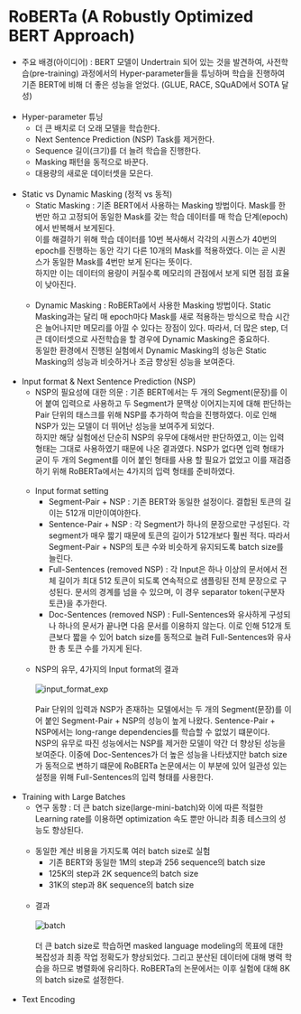 # RoBERTa (A Robustly Optimized BERT Approach)

- 주요 배경(아이디어) : BERT 모델이 Undertrain 되어 있는 것을 발견하여, 사전학습(pre-training) 과정에서의 Hyper-parameter들을 튜닝하며 학습을 진행하여 기존 BERT에 비해 더 좋은 성능을 얻었다. (GLUE, RACE, SQuAD에서 SOTA 달성)
<br><br>
- Hyper-parameter 튜닝
  - 더 큰 배치로 더 오래 모델을 학습한다.
  - Next Sentence Prediction (NSP) Task를 제거한다.
  - Sequence 길이(크기)를 더 늘려 학습을 진행한다.
  - Masking 패턴을 동적으로 바꾼다.
  - 대용량의 새로운 데이터셋을 모은다.
<br><br>
- Static vs Dynamic Masking (정적 vs 동적)
  - Static Masking : 기존 BERT에서 사용하는 Masking 방법이다. Mask를 한번만 하고 고정되어 동일한 Mask를 갖는 학습 데이터를 매 학습 단계(epoch)에서 반복해서 보게된다. <br>
  이를 해결하기 위해 학습 데이터를 10번 복사해서 각각의 시퀀스가 40번의 epoch를 진행하는 동안 각기 다른 10개의 Mask를 적용하였다. 이는 곧 시퀀스가 동일한 Mask를 4번만 보게 된다는 뜻이다. <br>
  하지만 이는 데이터의 용량이 커질수록 메모리의 관점에서 보게 되면 점점 효율이 낮아진다. 
  <br><br>
  - Dynamic Masking : RoBERTa에서 사용한 Masking 방법이다. Static Masking과는 달리 매 epoch마다 Mask를 새로 적용하는 방식으로 학습 시간은 늘어나지만 메모리를 아낄 수 있다는 장점이 있다.
  따라서, 더 많은 step, 더 큰 데이터셋으로 사전학습을 할 경우에 Dynamic Masking은 중요하다. <br>
  동일한 환경에서 진행된 실험에서 Dynamic Masking의 성능은 Static Masking의 성능과 비슷하거나 조금 향상된 성능을 보여준다.
<br><br>
- Input format & Next Sentence Prediction (NSP)
  - NSP의 필요성에 대한 의문 : 기존 BERT에서는 두 개의 Segment(문장)를 이어 붙여 입력으로 사용하고 두 Segment가 문맥상 이어지는지에 대해 판단하는 Pair 단위의 태스크를 위해 NSP를 추가하여 학습을 진행하였다. 이로 인해 NSP가 있는 모델이 더 뛰어난 성능을 보여주게 되었다.<br>
  하지만 해당 실험에선 단순히 NSP의 유무에 대해서만 판단하였고, 이는 입력 형태는 그대로 사용하였기 때문에 나온 결과였다. NSP가 없다면 입력 형태가 굳이 두 개의 Segment를 이어 붙인 형태를 사용 할 필요가 없었고 이를 재검증하기 위해 RoBERTa에서는 4가지의 입력 형태를 준비하였다.
  <br><br>
  - Input format setting
    - Segment-Pair + NSP : 기존 BERT와 동일한 설정이다. 결합된 토큰의 길이는 512개 미만이여야한다.
    - Sentence-Pair + NSP : 각 Segment가 하나의 문장으로만 구성된다. 각 segment가 매우 짧기 때문에 토큰의 길이가 512개보다 훨씬 적다. 따라서 Segment-Pair + NSP의 토큰 수와 비슷하게 유지되도록 batch size를 늘린다.
    - Full-Sentences (removed NSP) : 각 Input은 하나 이상의 문서에서 전체 길이가 최대 512 토큰이 되도록 연속적으로 샘플링된 전체 문장으로 구성된다. 문서의 경계를 넘을 수 있으며, 이 경우 separator token(구분자 토큰)을 추가한다. 
    - Doc-Sentences (removed NSP) : Full-Sentences와 유사하게 구성되나 하나의 문서가 끝나면 다음 문서를 이용하지 않는다. 이로 인해 512개 토큰보다 짧을 수 있어 batch size를 동적으로 늘려 Full-Sentences와 유사한 총 토큰 수를 가지게 된다.
  <br><br>
  - NSP의 유무, 4가지의 Input format의 결과<br><br>
  ![input_format_exp](https://user-images.githubusercontent.com/86700191/177953169-5456cf55-1b21-45f9-b8d1-a0289b0a2ccb.PNG) <br><br>
  Pair 단위의 입력과 NSP가 존재하는 모델에서는 두 개의 Segment(문장)를 이어 붙인 Segment-Pair + NSP의 성능이 높게 나왔다. Sentence-Pair + NSP에서는 long-range dependencies를 학습할 수 없었기 떄문이다. <br>
  NSP의 유무로 따진 성능에서는 NSP를 제거한 모델이 약간 더 향상된 성능을 보여준다. 이중에 Doc-Sentences가 더 높은 성능을 나타냈지만 batch size가 동적으로 변하기 떄문에 RoBERTa 논문에서는 이 부분에 있어 일관성 있는 설정을 위해 Full-Sentences의 입력 형태를 사용한다.
<br><br>
- Training with Large Batches
  - 연구 동향 : 더 큰 batch size(large-mini-batch)와 이에 따른 적절한 Learning rate를 이용하면 optimization 속도 뿐만 아니라 최종 테스크의 성능도 향상된다.
  <br><br>
  - 동일한 계산 비용을 가지도록 여러 batch size로 실험
    - 기존 BERT와 동일한 1M의 step과 256 sequence의 batch size
    - 125K의 step과 2K sequence의 batch size
    - 31K의 step과 8K sequence의 batch size
  <br><br>
  - 결과 <br><br>
  ![batch](https://user-images.githubusercontent.com/86700191/178133936-61e5bc37-6951-44b9-a52e-541261e3876d.PNG) <br><br>
  더 큰 batch size로 학습하면 masked language modeling의 목표에 대한 복잡성과 최종 작업 정확도가 향상되었다. 그리고 분산된 데이터에 대해 병력 학습을 하므로 병렬화에 유리하다. RoBERTa의 논문에서는 이후 실험에 대해 8K의 batch size로 설정한다.
<br><br>
- Text Encoding